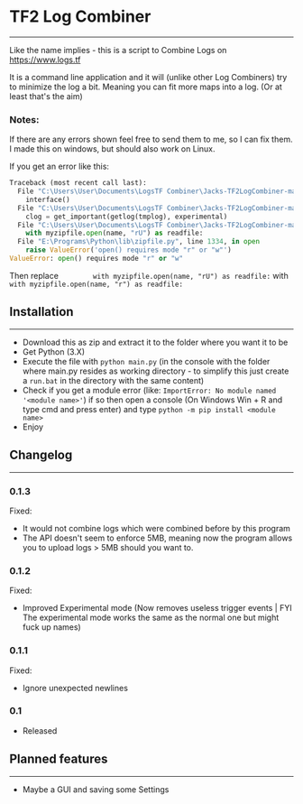 # TF2 Log Combiner
_____________________________________________
Like the name implies - this is a script to Combine Logs on https://www.logs.tf 

It is a command line application and it will (unlike other Log Combiners) try to minimize the log a bit.
Meaning you can fit more maps into a log. (Or at least that's the aim)

### Notes:  

If there are any errors shown feel free to send them to me, so I can fix them.
I made this on windows, but should also work on Linux.


If you get an error like this:
```python
Traceback (most recent call last):
  File "C:\Users\User\Documents\LogsTF Combiner\Jacks-TF2LogCombiner-master\main.py", line 163, in <module>
    interface()
  File "C:\Users\User\Documents\LogsTF Combiner\Jacks-TF2LogCombiner-master\main.py", line 115, in interface
    clog = get_important(getlog(tmplog), experimental)
  File "C:\Users\User\Documents\LogsTF Combiner\Jacks-TF2LogCombiner-master\main.py", line 63, in getlog
    with myzipfile.open(name, "rU") as readfile:
  File "E:\Programs\Python\lib\zipfile.py", line 1334, in open
    raise ValueError('open() requires mode "r" or "w"')
ValueError: open() requires mode "r" or "w"
```

Then replace `        with myzipfile.open(name, "rU") as readfile:` with `        with myzipfile.open(name, "r") as readfile:`


## Installation
_____________________________________________

* Download this as zip and extract it to the folder where you want it to be
* Get Python (3.X)
* Execute the file with `python main.py` (in the console with the folder where main.py resides as working directory - to simplify this just create a `run.bat` in the directory with the same content)
* Check if you get a module error (like: `ImportError: No module named '<module name>'`) if so then open a console (On Windows Win + R and type cmd and press enter) and type `python -m pip install <module name>`
* Enjoy

## Changelog
_____________________________________________


### 0.1.3

Fixed:
* It would not combine logs which were combined before by this program
* The API doesn't seem to enforce 5MB, meaning now the program allows you to upload logs > 5MB should you want to. 


### 0.1.2

Fixed:
* Improved Experimental mode (Now removes useless trigger events | FYI The experimental mode works the same as the normal one but might fuck up names)


### 0.1.1

Fixed:
* Ignore unexpected newlines


### 0.1

* Released


## Planned features
_____________________________________________

* Maybe a GUI and saving some Settings
